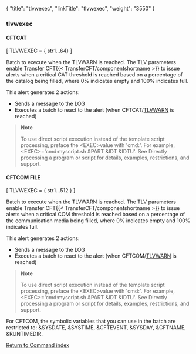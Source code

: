 {
    "title": "tlvwexec",
    "linkTitle": "tlvwexec",
    "weight": "3550"
}<span id="tlvwexec"></span>

### tlvwexec

#### CFTCAT

\[ TLVWEXEC = { str1...64}
\]

Batch to execute when the TLVWARN is reached. The TLV parameters enable Transfer CFT{{< TransferCFT/componentshortname  >}} to
issue alerts when a critical CAT threshold is reached based on a percentage of the catalog being filled, where 0% indicates empty and 100% indicates full.

This
alert generates 2 actions:

- Sends a message
    to the LOG
- Executes a batch
    to react to the alert (when CFTCAT/[TLVWARN](../tlvwarn) is reached)

> **Note**
>
> To use direct script execution instead of the template script processing, preface the &lt;EXEC>value with 'cmd:'. For example, &lt;EXEC>='cmd:myscript.sh &PART &IDT &IDTU'. See Directly processing a program or script for details, examples, restrictions, and support.

#### CFTCOM FILE

\[ TLVWEXEC = { str1...512 }
\]

Batch to execute when the TLVWARN is reached. The TLV parameters enable Transfer CFT{{< TransferCFT/componentshortname  >}} to
issue alerts when a critical COM threshold is reached based on a percentage of the communication media being filled, where 0% indicates empty and 100% indicates full.

This
alert generates 2 actions:

- Sends a message
    to the LOG
- Executes a batch
    to react to the alert (when CFTCOM/[TLVWARN](../tlvwarn) is reached)

> **Note**
>
> To use direct script execution instead of the template script processing, preface the &lt;EXEC>value with 'cmd:'. For example, &lt;EXEC>='cmd:myscript.sh &PART &IDT &IDTU'. See Directly processing a program or script for details, examples, restrictions, and support.

For CFTCOM, the symbolic variables that you can use in the batch are restricted to: &SYSDATE, &SYSTIME, &CFTEVENT, &SYSDAY, &CFTNAME, &RUNTIMEDIR.

[Return to Command index](../../)

